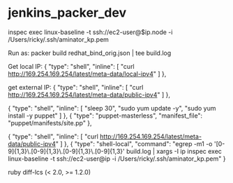 # jenkins_packer_dev


inspec exec linux-baseline -t ssh://ec2-user@$ip.node -i /Users/ricky/.ssh/aminator_kp.pem





Run as:
packer build redhat_bind_orig.json | tee build.log

Get local IP:
{ "type": "shell",
  "inline": [
    "curl http://169.254.169.254/latest/meta-data/local-ipv4"
  ]
},

get external IP:
{ "type": "shell",
  "inline": [
    "curl http://169.254.169.254/latest/meta-data/public-ipv4"
  ]
},


{
"type": "shell",
"inline": [
  "sleep 30",
  "sudo yum update -y",
  "sudo yum install -y puppet"
]
},
 {
   "type": "puppet-masterless",
   "manifest_file": "puppet/manifests/site.pp"
 },

 { "type": "shell",
   "inline": [
     "curl http://169.254.169.254/latest/meta-data/public-ipv4"
   ]
 },
 { "type": "shell-local",
 "command": "egrep -m1 -o '[0-9]{1,3}\\.[0-9]{1,3}\\.[0-9]{1,3}\\.[0-9]{1,3}' build.log | xargs -I ip inspec exec linux-baseline -t ssh://ec2-user@ip -i /Users/ricky/.ssh/aminator_kp.pem"
 }

ruby
diff-lcs (< 2.0, >= 1.2.0)
